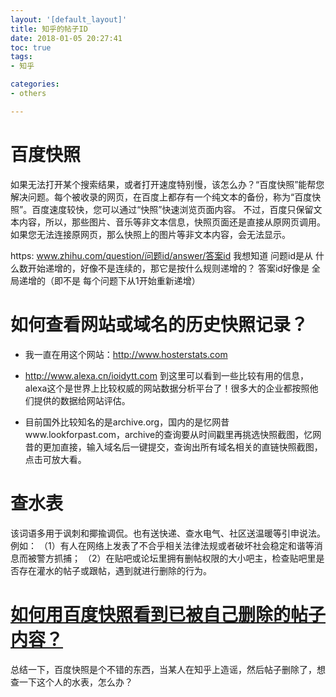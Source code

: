 ```yaml
---
layout: '[default_layout]'   
title: 知乎的帖子ID           
date: 2018-01-05 20:27:41  
toc: true                  
tags:                        
- 知乎

categories:                  
- others

---
```

# 百度快照
如果无法打开某个搜索结果，或者打开速度特别慢，该怎么办？“百度快照”能帮您解决问题。每个被收录的网页，在百度上都存有一个纯文本的备份，称为“百度快照”。百度速度较快，您可以通过“快照”快速浏览页面内容。 不过，百度只保留文本内容，所以，那些图片、音乐等非文本信息，快照页面还是直接从原网页调用。如果您无法连接原网页，那么快照上的图片等非文本内容，会无法显示。
<!--more-->

https: www.zhihu.com/question/问题id/answer/答案id
我想知道 问题id是从 什么数开始递增的，好像不是连续的，那它是按什么规则递增的？
答案id好像是 全局递增的（即不是 每个问题下从1开始重新递增）

# 如何查看网站或域名的历史快照记录？
- 我一直在用这个网站：http://www.hosterstats.com

- http://www.alexa.cn/ioidytt.com   到这里可以看到一些比较有用的信息，alexa这个是世界上比较权威的网站数据分析平台了！很多大的企业都按照他们提供的数据给网站评估。

- 目前国外比较知名的是archive.org，国内的是忆网昔www.lookforpast.com，archive的查询要从时间戳里再挑选快照截图，忆网昔的更加直接，输入域名后一键提交，查询出所有域名相关的直链快照截图，点击可放大看。

# 查水表
该词语多用于讽刺和揶揄调侃。也有送快递、查水电气、社区送温暖等引申说法。例如：
（1）有人在网络上发表了不合乎相关法律法规或者破坏社会稳定和谐等消息而被警方抓捕；
（2）在贴吧或论坛里拥有删帖权限的大小吧主，检查贴吧里是否存在灌水的帖子或跟帖，遇到就进行删除的行为。

# [如何用百度快照看到已被自己删除的帖子内容？](https://www.zhihu.com/question/21096268)
总结一下，百度快照是个不错的东西，当某人在知乎上造谣，然后帖子删除了，想查一下这个人的水表，怎么办？






